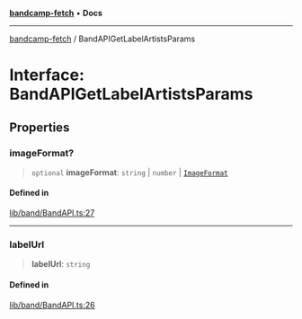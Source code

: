 [**bandcamp-fetch**](../README.md) • **Docs**

***

[bandcamp-fetch](../README.md) / BandAPIGetLabelArtistsParams

# Interface: BandAPIGetLabelArtistsParams

## Properties

### imageFormat?

> `optional` **imageFormat**: `string` \| `number` \| [`ImageFormat`](ImageFormat.md)

#### Defined in

[lib/band/BandAPI.ts:27](https://github.com/patrickkfkan/bandcamp-fetch/blob/e4cb82348d4aab387354625a2433077d57362f73/src/lib/band/BandAPI.ts#L27)

***

### labelUrl

> **labelUrl**: `string`

#### Defined in

[lib/band/BandAPI.ts:26](https://github.com/patrickkfkan/bandcamp-fetch/blob/e4cb82348d4aab387354625a2433077d57362f73/src/lib/band/BandAPI.ts#L26)
